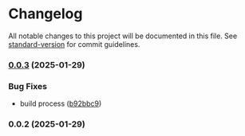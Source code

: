 # Changelog

All notable changes to this project will be documented in this file. See [standard-version](https://github.com/conventional-changelog/standard-version) for commit guidelines.

### [0.0.3](https://github-lexich/lexich/react-mobx-local-model/compare/v0.0.2...v0.0.3) (2025-01-29)


### Bug Fixes

* build process ([b92bbc9](https://github-lexich/lexich/react-mobx-local-model/commit/b92bbc9f52aeee07cb289437bb4d473642ce02a8))

### 0.0.2 (2025-01-29)
